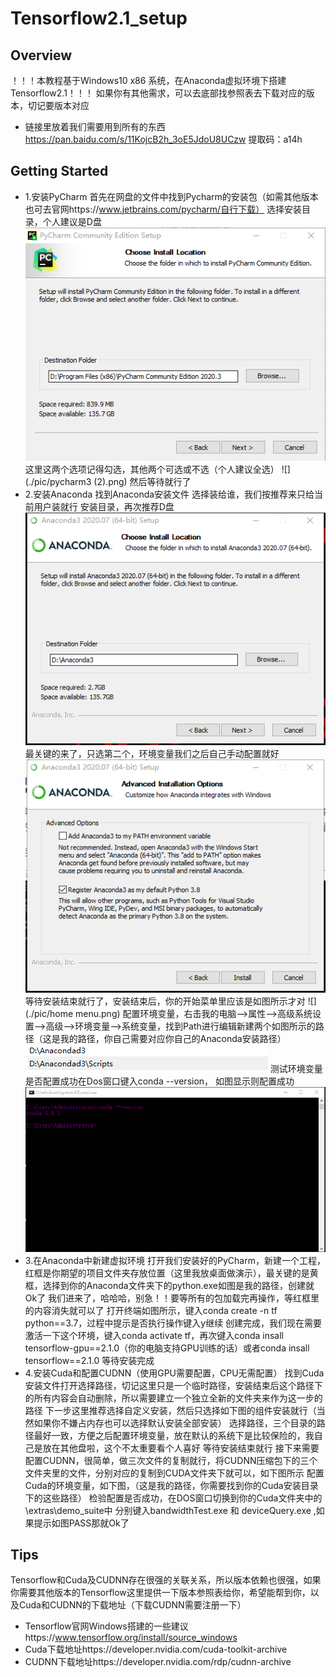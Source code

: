 # Tensorflow2.1_setup

## Overview
！！！本教程基于Windows10 x86 系统，在Anaconda虚拟环境下搭建Tensorflow2.1！！！
如果你有其他需求，可以去底部找参照表去下载对应的版本，切记要版本对应

- 链接里放着我们需要用到所有的东西
https://pan.baidu.com/s/11KojcB2h_3oE5JdoU8UCzw
提取码：a14h
## Getting Started
-  1.安装PyCharm
      首先在网盘的文件中找到Pycharm的安装包（如需其他版本也可去官网https://www.jetbrains.com/pycharm/自行下载）
      选择安装目录，个人建议是D盘
      ![](./pic/pycharm.png)
      这里这两个选项记得勾选，其他两个可选或不选（个人建议全选）
      ![](./pic/pycharm3 (2).png)
      然后等待就行了
-  2.安装Anaconda
      找到Anaconda安装文件
      选择装给谁，我们按推荐来只给当前用户装就行
      安装目录，再次推荐D盘
      ![](./pic/anaconda.png)
      最关键的来了，只选第二个，环境变量我们之后自己手动配置就好
      ![](./pic/anaconda1.png)
      等待安装结束就行了，安装结束后，你的开始菜单里应该是如图所示才对
      ![](./pic/home menu.png)
      配置环境变量，右击我的电脑-->属性-->高级系统设置-->高级-->环境变量-->系统变量，找到Path进行编辑新建两个如图所示的路径（这是我的路径，你自己需要对应你自己的Anaconda安装路径）
      ![](./pic/anaconda环境.png)
      测试环境变量是否配置成功在Dos窗口键入conda --version， 如图显示则配置成功
      ![](./pic/ancondados.png)
-  3.在Anaconda中新建虚拟环境
      打开我们安装好的PyCharm，新建一个工程，红框是你期望的项目文件夹存放位置（这里我放桌面做演示），最关键的是黄框，选择到你的Anaconda文件夹下的python.exe如图是我的路径，创建就Ok了
      我们进来了，哈哈哈，别急！！要等所有的包加载完再操作，等红框里的内容消失就可以了
      打开终端如图所示，键入conda create -n tf python==3.7，过程中提示是否执行操作键入y继续
      创建完成，我们现在需要激活一下这个环境，键入conda activate tf，再次键入conda insall tensorflow-gpu==2.1.0（你的电脑支持GPU训练的话）或者conda insall tensorflow==2.1.0
      等待安装完成
-  4.安装Cuda和配置CUDNN（使用GPU需要配置，CPU无需配置）
      找到Cuda安装文件打开选择路径，切记这里只是一个临时路径，安装结束后这个路径下的所有内容会自动删除，所以需要建立一个独立全新的文件夹来作为这一步的路径
      下一步这里推荐选择自定义安装，然后只选择如下图的组件安装就行（当然如果你不嫌占内存也可以选择默认安装全部安装）
      选择路径，三个目录的路径最好一致，方便之后配置环境变量，放在默认的系统下是比较保险的，我自己是放在其他盘啦，这个不太重要看个人喜好
      等待安装结束就行
      接下来需要配置CUDNN，很简单，做三次文件的复制就行，将CUDNN压缩包下的三个文件夹里的文件，分别对应的复制到CUDA文件夹下就可以，如下图所示
      配置Cuda的环境变量，如下图，（这是我的路径，你需要找到你的Cuda安装目录下的这些路径）
      检验配置是否成功，在DOS窗口切换到你的Cuda文件夹中的\extras\demo_suite中
      分别键入bandwidthTest.exe 和 deviceQuery.exe ,如果提示如图PASS那就Ok了

## Tips
Tensorflow和Cuda及CUDNN存在很强的关联关系，所以版本依赖也很强，如果你需要其他版本的Tensorflow这里提供一下版本参照表给你，希望能帮到你，以及Cuda和CUDNN的下载地址（下载CUDNN需要注册一下）
-  Tensorflow官网Windows搭建的一些建议https://www.tensorflow.org/install/source_windows
-  Cuda下载地址https://developer.nvidia.com/cuda-toolkit-archive
-  CUDNN下载地址https://developer.nvidia.com/rdp/cudnn-archive

      
